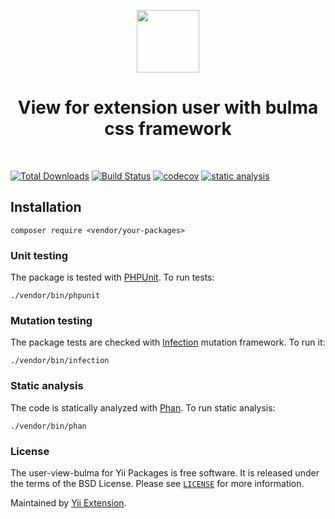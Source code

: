 <p align="center">
    <a href="https://github.com/yii-extension" target="_blank">
        <img src="https://lh3.googleusercontent.com/ehSTPnXqrkk0M3U-UPCjC0fty9K6lgykK2WOUA2nUHp8gIkRjeTN8z8SABlkvcvR-9PIrboxIvPGujPgWebLQeHHgX7yLUoxFSduiZrTog6WoZLiAvqcTR1QTPVRmns2tYjACpp7EQ=w2400" height="100px">
    </a>
    <h1 align="center">View for extension user with bulma css framework</h1>
    <br>
</p>

[![Total Downloads](https://poser.pugx.org/yii-extension/user-view-bulma/downloads.png)](https://packagist.org/packages/yii-extension/user-view-bulma)
[![Build Status](https://github.com/yii-extension/user-view-bulma/workflows/build/badge.svg)](https://github.com/yii-extension/user-view-bulma/actions?query=workflow%3Abuild)
[![codecov](https://codecov.io/gh/yii-extension/user-view-bulma/branch/main/graph/badge.svg?token=KB6T5KMGED)](https://codecov.io/gh/yii-extension/user-view-bulma)
[![static analysis](https://github.com/yii-extension/user-view-bulma/workflows/static%20analysis/badge.svg)](https://github.com/yii-extension/user-view-bulma/actions?query=workflow%3A%22static+analysis%22)


## Installation

```shell
composer require <vendor/your-packages>
```

### Unit testing

The package is tested with [PHPUnit](https://phpunit.de/). To run tests:

```shell
./vendor/bin/phpunit
```

### Mutation testing

The package tests are checked with [Infection](https://infection.github.io/) mutation framework. To run it:

```shell
./vendor/bin/infection
```

### Static analysis

The code is statically analyzed with [Phan](https://github.com/phan/phan/wiki). To run static analysis:

```shell
./vendor/bin/phan
```

### License

The user-view-bulma for Yii Packages is free software. It is released under the terms of the BSD License.
Please see [`LICENSE`](./LICENSE.md) for more information.

Maintained by [Yii Extension](https://github.com/yii-extension).

